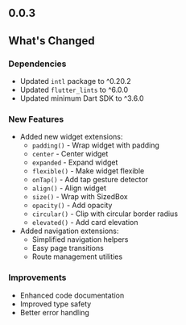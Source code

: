 ## 0.0.3

## What's Changed

### Dependencies

- Updated `intl` package to ^0.20.2
- Updated `flutter_lints` to ^6.0.0
- Updated minimum Dart SDK to ^3.6.0

### New Features

- Added new widget extensions:
  - `padding()` - Wrap widget with padding
  - `center` - Center widget
  - `expanded` - Expand widget
  - `flexible()` - Make widget flexible
  - `onTap()` - Add tap gesture detector
  - `align()` - Align widget
  - `size()` - Wrap with SizedBox
  - `opacity()` - Add opacity
  - `circular()` - Clip with circular border radius
  - `elevated()` - Add card elevation
- Added navigation extensions:
  - Simplified navigation helpers
  - Easy page transitions
  - Route management utilities

### Improvements

- Enhanced code documentation
- Improved type safety
- Better error handling
